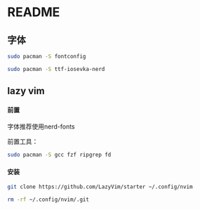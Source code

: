 # README

## 字体

``` bash
sudo pacman -S fontconfig

sudo pacman -S ttf-iosevka-nerd
```

## lazy vim

#### 前置

字体推荐使用nerd-fonts  

前置工具：
``` bash
sudo pacman -S gcc fzf ripgrep fd
```

#### 安装

``` bash
git clone https://github.com/LazyVim/starter ~/.config/nvim

rm -rf ~/.config/nvim/.git

